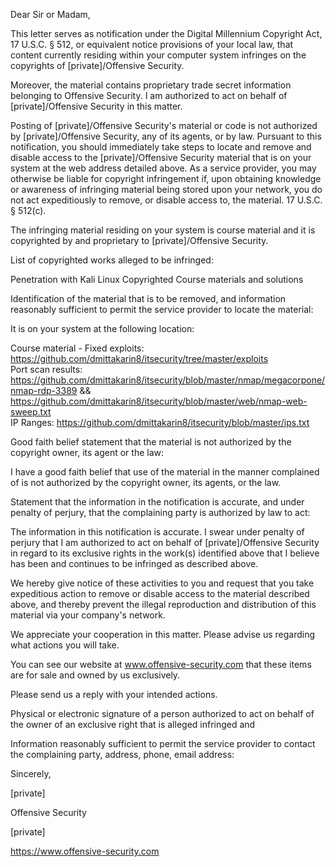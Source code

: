 Dear Sir or Madam,

This letter serves as notification under the Digital Millennium Copyright Act, 17 U.S.C. § 512, or equivalent notice provisions of your local law, that content currently residing within your computer system infringes on the copyrights of [private]/Offensive Security.

Moreover, the material contains proprietary trade secret information belonging to Offensive Security. I am authorized to act on behalf of [private]/Offensive Security in this matter.

Posting of [private]/Offensive Security's material or code is not authorized by [private]/Offensive Security, any of its agents, or by law. Pursuant to this notification, you should immediately take steps to locate and remove and disable access to the [private]/Offensive Security material that is on your system at the web address detailed above. As a service provider, you may otherwise be liable for copyright infringement if, upon obtaining knowledge or awareness of infringing material being stored upon your network, you do not act expeditiously to remove, or disable access to, the material. 17 U.S.C. § 512(c).

The infringing material residing on your system is course material and it is copyrighted by and proprietary to [private]/Offensive Security.

List of copyrighted works alleged to be infringed:

Penetration with Kali Linux Copyrighted Course materials and solutions

Identification of the material that is to be removed, and information reasonably sufficient to permit the service provider to locate the material:

It is on your system at the following location:

Course material - Fixed exploits: https://github.com/dmittakarin8/itsecurity/tree/master/exploits   
Port scan results: https://github.com/dmittakarin8/itsecurity/blob/master/nmap/megacorpone/nmap-rdp-3389 && https://github.com/dmittakarin8/itsecurity/blob/master/web/nmap-web-sweep.txt   
IP Ranges: https://github.com/dmittakarin8/itsecurity/blob/master/ips.txt   

Good faith belief statement that the material is not authorized by the copyright owner, its agent or the law:

I have a good faith belief that use of the material in the manner complained of is not authorized by the copyright owner, its agents, or the law.

Statement that the information in the notification is accurate, and under penalty of perjury, that the complaining party is authorized by law to act:

The information in this notification is accurate. I swear under penalty of perjury that I am authorized to act on behalf of [private]/Offensive Security in regard to its exclusive rights in the work(s) identified above that I believe has been and continues to be infringed as described above.

We hereby give notice of these activities to you and request that you take expeditious action to remove or disable access to the material described above, and thereby prevent the illegal reproduction and distribution of this material via your company's network.

We appreciate your cooperation in this matter. Please advise us regarding what actions you will take.

You can see our website at www.offensive-security.com that these items are for sale and owned by us exclusively.

Please send us a reply with your intended actions.

Physical or electronic signature of a person authorized to act on behalf of the owner of an exclusive right that is alleged infringed and

Information reasonably sufficient to permit the service provider to contact the complaining party, address, phone, email address:

Sincerely,

[private]

Offensive Security

[private]

https://www.offensive-security.com
